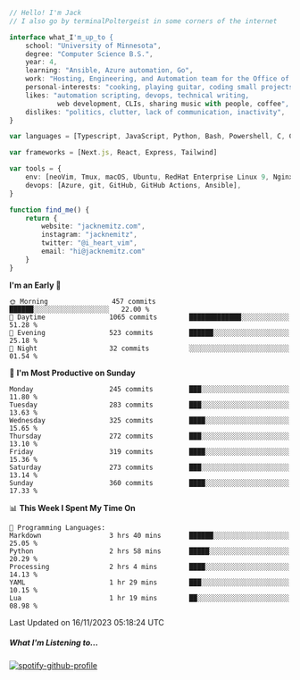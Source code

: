 ```typescript
// Hello! I'm Jack
// I also go by terminalPoltergeist in some corners of the internet

interface what_I'm_up_to {
    school: "University of Minnesota",
    degree: "Computer Science B.S.",
    year: 4,
    learning: "Ansible, Azure automation, Go",
    work: "Hosting, Engineering, and Automation team for the Office of Information Technology at UMN",
    personal-interests: "cooking, playing guitar, coding small projects",
    likes: "automation scripting, devops, technical writing,
            web development, CLIs, sharing music with people, coffee",
    dislikes: "politics, clutter, lack of communication, inactivity",
}

var languages = [Typescript, JavaScript, Python, Bash, Powershell, C, C++, HTML, CSS]

var frameworks = [Next.js, React, Express, Tailwind]

var tools = {
    env: [neoVim, Tmux, macOS, Ubuntu, RedHat Enterprise Linux 9, Nginx, DigitalOcean, Cloudflare],
    devops: [Azure, git, GitHub, GitHub Actions, Ansible],
}

function find_me() {
    return {
        website: "jacknemitz.com",
        instagram: "jacknemitz",
        twitter: "@i_heart_vim",
        email: "hi@jacknemitz.com"
    }
}
```

<!--START_SECTION:waka-->
**I'm an Early 🐤** 

```text
🌞 Morning                457 commits         ██████░░░░░░░░░░░░░░░░░░░   22.00 % 
🌆 Daytime                1065 commits        █████████████░░░░░░░░░░░░   51.28 % 
🌃 Evening                523 commits         ██████░░░░░░░░░░░░░░░░░░░   25.18 % 
🌙 Night                  32 commits          ░░░░░░░░░░░░░░░░░░░░░░░░░   01.54 % 
```
📅 **I'm Most Productive on Sunday** 

```text
Monday                   245 commits         ███░░░░░░░░░░░░░░░░░░░░░░   11.80 % 
Tuesday                  283 commits         ███░░░░░░░░░░░░░░░░░░░░░░   13.63 % 
Wednesday                325 commits         ████░░░░░░░░░░░░░░░░░░░░░   15.65 % 
Thursday                 272 commits         ███░░░░░░░░░░░░░░░░░░░░░░   13.10 % 
Friday                   319 commits         ████░░░░░░░░░░░░░░░░░░░░░   15.36 % 
Saturday                 273 commits         ███░░░░░░░░░░░░░░░░░░░░░░   13.14 % 
Sunday                   360 commits         ████░░░░░░░░░░░░░░░░░░░░░   17.33 % 
```


📊 **This Week I Spent My Time On** 

```text
💬 Programming Languages: 
Markdown                 3 hrs 40 mins       ██████░░░░░░░░░░░░░░░░░░░   25.05 % 
Python                   2 hrs 58 mins       █████░░░░░░░░░░░░░░░░░░░░   20.29 % 
Processing               2 hrs 4 mins        ████░░░░░░░░░░░░░░░░░░░░░   14.13 % 
YAML                     1 hr 29 mins        ███░░░░░░░░░░░░░░░░░░░░░░   10.15 % 
Lua                      1 hr 19 mins        ██░░░░░░░░░░░░░░░░░░░░░░░   08.98 % 
```


 Last Updated on 16/11/2023 05:18:24 UTC
<!--END_SECTION:waka-->

##### What I'm Listening to...

[![spotify-github-profile](https://spotify-github-profile.vercel.app/api/view?uid=jack.nemitz&cover_image=true&show_offline=true&bar_color=53b14f&bar_color_cover=false&background_color=121212FF)](https://spotify-github-profile.vercel.app/api/view?uid=jack.nemitz&redirect=true)

